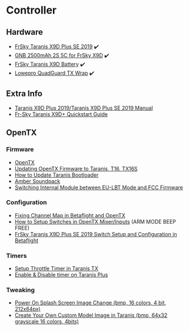 # Controller

## Hardware

* [FrSky Taranis X9D Plus SE 2019](https://www.frsky-rc.com/product/taranis-x9d-plus-se-2019/) ✔️
* [GNB 2500mAh 2S 5C for FrSky X9D](https://quadcoptersenzo.nl/en/quadcopter_parts/lipo_batteries/gnb-2500mah-2s-5c-for-frsky-x9d) ✔️
* [FrSky Taranis X9D Battery](https://quadcoptersenzo.nl/en/remote_control/rc_others/frsky_taranis_x9d_battery) ✔️
* [Lowepro QuadGuard TX Wrap](https://droneshop.nl/accessoires/lowepro-quadguard-tx-wrap) ✔️

## Extra Info

* [Taranis X9D Plus 2019/Taranis X9D Plus SE 2019 Manual](https://www.frsky-rc.com/wp-content/uploads/Downloads/Manual/X9DP2019/X9D%20Plus%202019%20X9D%20Plus%20SE%202019-Manual.pdf)
* [Fr-Sky Taranis X9D+ Quickstart Guide](https://www.dronetrest.com/t/fr-sky-taranis-x9d-quickstart-guide/899)

## OpenTX

### Firmware

* [OpenTX](http://www.open-tx.org/downloads)
* [Updating OpenTX Firmware to Taranis, T16, TX16S](https://oscarliang.com/flash-opentx-firmware-taranis/)
* [How to Update Taranis Bootloader](https://oscarliang.com/update-taranis-bootloader/)
* [Amber Soundpack](http://hmvc.eu/Amber22.rar)
* [Switching Internal Module between EU-LBT Mode and FCC Firmware](https://fjp.at/projects/fpv/taranis#switching-internal-module-between-eu-lbt-mode-and-fcc-firmware)

### Configuration

* [Fixing Channel Map in Betaflight and OpenTX](https://oscarliang.com/channel-map/)
* [How to Setup Switches in OpenTX Mixer/Inputs](https://oscarliang.com/setup-switch-opentx/) (ARM MODE BEEP FREE)
* [FrSky Taranis X9D Plus SE 2019 Switch Setup and Configuration in Betaflight](https://upinthesky.github.io/2020/01/15/frsky-taranis-x9d-plus-se-2019-switch-setup-and-configuration-in-betaflight.html)

### Timers

* [Setup Throttle Timer in Taranis TX](https://oscarliang.com/setup-throttle-timer-taranis/)
* [Enable & Disable timer on Taranis Plus](https://forum.flitetest.com/index.php?threads/enable-disable-timer-on-taranis-plus.33010/)

### Tweaking

* [Power On Splash Screen Image Change (bmp, 16 colors, 4 bit, 212x64px)](http://rcdiy.ca/splash-screen-image-change/)
* [Create Your Own Custom Model Image in Taranis (bmp, 64x32 grayscale 16 colors, 4bits)](http://open-txu.org/home/continuing-education/create-your-own-model-image/#:~:text=Model%20images%20displayed%20on%20the,bits%2Fpixel%20(16%20colors))
